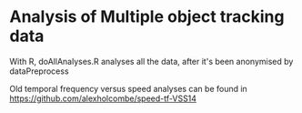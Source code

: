 Analysis of Multiple object tracking data
==============

With R,
doAllAnalyses.R analyses all the data, after it's been anonymised by dataPreprocess

Old temporal frequency versus speed analyses can be found in https://github.com/alexholcombe/speed-tf-VSS14
